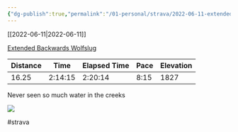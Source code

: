 ```yaml
---
{"dg-publish":true,"permalink":"/01-personal/strava/2022-06-11-extended-backwards-wolfslug/"}
---
```



[[2022-06-11\|2022-06-11]]

[Extended Backwards Wolfslug](https://www.strava.com/activities/7292801561)

| Distance | Time    | Elapsed Time | Pace | Elevation |
| -------- | ------- | ------------ | ---- | --------- |
| 16.25    | 2:14:15 | 2:20:14      | 8:15 | 1827      |


Never seen so much water in the creeks
    
![](https://dgtzuqphqg23d.cloudfront.net/JTv3WH7Y0Ve1k570QBvfQPHj_pfA2GNJ0nKClb7Znlo-768x576.jpg)

    

#strava
